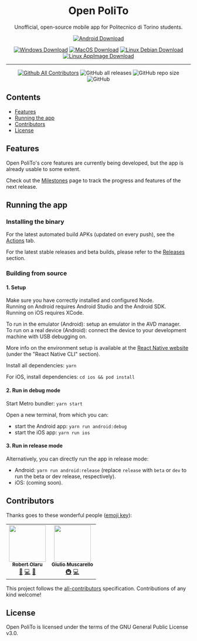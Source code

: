 <h1 align="center">Open PoliTo</h1>
<p align="center">Unofficial, open-source mobile app for Politecnico di Torino students.</p>

<div align="center">

[![Android Download](https://img.shields.io/static/v1?label=DOWNLOAD&message=ANDROID&color=3DDC84&style=for-the-badge&logo=android)](#download-url)

<!-- [![iOS Download](https://img.shields.io/static/v1?label=DOWNLOAD&message=iOS&color=000000&style=for-the-badge&logo=apple)](#download-url) -->

</div>

<div align="center">

[![Windows Download](https://img.shields.io/static/v1?label=DOWNLOAD&message=Windows&color=0078D6&style=for-the-badge&logo=windows)](#download-url)
[![MacOS Download](https://img.shields.io/static/v1?label=DOWNLOAD&message=MacOS&color=000000&style=for-the-badge&logo=apple)](#download-url)
[![Linux Debian Download](https://img.shields.io/static/v1?label=DOWNLOAD&message=Linux%20.deb&color=A81D33&style=for-the-badge&logo=debian)](#download-url)
[![Linux AppImage Download](https://img.shields.io/static/v1?label=DOWNLOAD&message=Linux%20AppImage&color=FCC624&style=for-the-badge&logo=linux)](#download-url)

<!-- [![Linux Flathub Download](https://img.shields.io/static/v1?label=DOWNLOAD&message=Linux%20Flathub&color=4A86CF&style=for-the-badge&logo=flathub&logoColor=white)](#download-url)
[![Linux Snapcraft Download](https://img.shields.io/static/v1?label=DOWNLOAD&message=Linux%20Snapcraft&color=0078D6&style=for-the-badge&logo=snapcraft)](#download-url) -->

</div>
<hr>
<div align="center">

[![Github All Contributors](https://img.shields.io/github/all-contributors/open-polito/open-polito?style=for-the-badge)](#contributors)
![GitHub all releases](https://img.shields.io/github/downloads/open-polito/open-polito/total?style=for-the-badge)
![GitHub repo size](https://img.shields.io/github/repo-size/open-polito/open-polito?style=for-the-badge)
![GitHub](https://img.shields.io/github/license/open-polito/open-polito?style=for-the-badge)

</div>

## Contents

- [Features](#features)
- [Running the app](#running-the-app)
- [Contributors](#contributors)
- [License](#license)

## Features

Open PoliTo's core features are currently being developed, but the app is already usable to some extent.

Check out the [Milestones](https://github.com/open-polito/open-polito/milestones) page to track the progress and features of the next release.

## Running the app

### Installing the binary

For the latest automated build APKs (updated on every push), see the [Actions](https://github.com/open-polito/open-polito/actions) tab.

For the latest stable releases and beta builds, please refer to the [Releases](https://github.com/open-polito/open-polito/releases) section.

### Building from source

#### 1. Setup

Make sure you have correctly installed and configured Node.  
Running on Android requires Android Studio and the Android SDK.  
Running on iOS requires XCode.

To run in the emulator (Android): setup an emulator in the AVD manager.  
To run on a real device (Android): connect the device to your development machine with USB debugging on.

More info on the environment setup is available at the [React Native website](https://reactnative.dev/docs/environment-setup) (under the "React Native CLI" section).

Install all dependencies: `yarn`

For iOS, install dependencies: `cd ios && pod install`

#### 2. Run in debug mode

Start Metro bundler: `yarn start`

Open a new terminal, from which you can:

- start the Android app: `yarn run android:debug`
- start the iOS app: `yarn run ios`

#### 3. Run in release mode

Alternatively, you can directly run the app in release mode:

- Android: `yarn run android:release` (replace `release` with `beta` or `dev` to run the beta or dev release, respectively).
- iOS: (coming soon).

## Contributors

Thanks goes to these wonderful people ([emoji key](https://allcontributors.org/docs/en/emoji-key)):

<!-- ALL-CONTRIBUTORS-LIST:START - Do not remove or modify this section -->
<!-- prettier-ignore-start -->
<!-- markdownlint-disable -->
<table>
  <tr>
    <td align="center"><a href="https://github.com/robertolaru"><img src="https://avatars.githubusercontent.com/u/77898084?v=4?s=100" width="100px;" alt=""/><br /><sub><b>Robert Olaru</b></sub></a><br /><a href="#maintenance-robertolaru" title="Maintenance">🚧</a> <a href="https://github.com/open-polito/open-polito/commits?author=robertolaru" title="Code">💻</a> <a href="#design-robertolaru" title="Design">🎨</a></td>
    <td align="center"><a href="https://keybase.io/CapacitorSet"><img src="https://avatars.githubusercontent.com/u/9286933?v=4?s=100" width="100px;" alt=""/><br /><sub><b>Giulio Muscarello</b></sub></a><br /><a href="#infra-CapacitorSet" title="Infrastructure (Hosting, Build-Tools, etc)">🚇</a> <a href="https://github.com/open-polito/open-polito/commits?author=CapacitorSet" title="Code">💻</a></td>
  </tr>
</table>

<!-- markdownlint-restore -->
<!-- prettier-ignore-end -->

<!-- ALL-CONTRIBUTORS-LIST:END -->

This project follows the [all-contributors](https://github.com/all-contributors/all-contributors) specification. Contributions of any kind welcome!

## License

Open PoliTo is licensed under the terms of the GNU General Public License v3.0.

